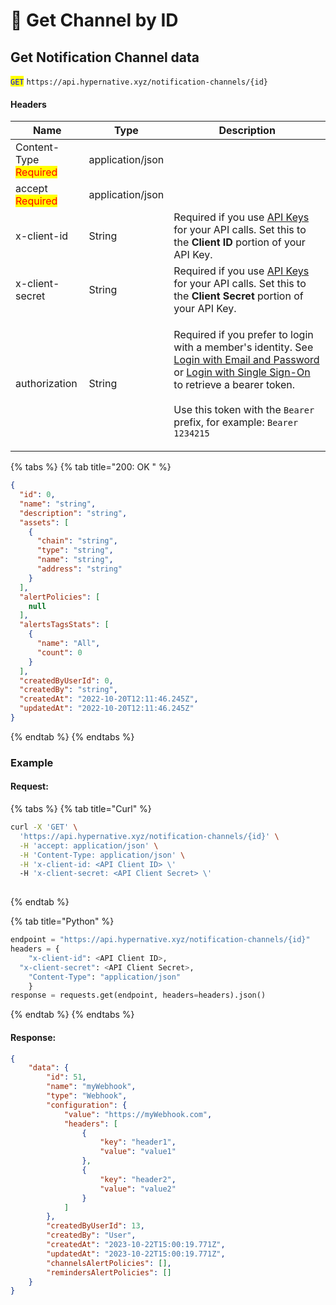 # 🔵 Get Channel by ID

## Get Notification Channel data

<mark style="color:blue;">`GET`</mark> `https://api.hypernative.xyz/notification-channels/{id}`

#### Headers

| Name                                           | Type             | Description                                                                                                                                                                                                                                                                                                                                             |
| ---------------------------------------------- | ---------------- | ------------------------------------------------------------------------------------------------------------------------------------------------------------------------------------------------------------------------------------------------------------------------------------------------------------------------------------------------------- |
| Content-Type<br /><mark style="color:red;">Required</mark> | application/json |                                                                                                                                                                                                                                                                                                                                                         |
| accept<br /><mark style="color:red;">Required</mark>       | application/json |                                                                                                                                                                                                                                                                                                                                                         |
| x-client-id                                    | String           | Required if you use [API Keys](../account/api-keys.md) for your API calls. Set this to the **Client ID** portion of your API Key.                                                                                                                                                                                                                       |
| x-client-secret                                | String           | Required if you use [API Keys](../account/api-keys.md) for your API calls. Set this to the **Client Secret** portion of your API Key.                                                                                                                                                                                                                   |
| authorization                                  | String           | <p>Required if you prefer to login with a member's identity. See <a href="../account/login.md">Login with Email and Password</a> or <a href="../account/login-with-single-sign-on.md">Login with Single Sign-On</a> to retrieve a bearer token.<br><br>Use this token with the <code>Bearer</code> prefix, for example: <code>Bearer 1234215</code></p> |

{% tabs %}
{% tab title="200: OK " %}
```json
{
  "id": 0,
  "name": "string",
  "description": "string",
  "assets": [
    {
      "chain": "string",
      "type": "string",
      "name": "string",
      "address": "string"
    }
  ],
  "alertPolicies": [
    null
  ],
  "alertsTagsStats": [
    {
      "name": "All",
      "count": 0
    }
  ],
  "createdByUserId": 0,
  "createdBy": "string",
  "createdAt": "2022-10-20T12:11:46.245Z",
  "updatedAt": "2022-10-20T12:11:46.245Z"
}
```
{% endtab %}
{% endtabs %}

### Example

#### Request:

{% tabs %}
{% tab title="Curl" %}
```bash
curl -X 'GET' \
  'https://api.hypernative.xyz/notification-channels/{id}' \
  -H 'accept: application/json' \
  -H 'Content-Type: application/json' \
  -H 'x-client-id: <API Client ID> \'
  -H 'x-client-secret: <API Client Secret> \'
  
```
{% endtab %}

{% tab title="Python" %}
```python
endpoint = "https://api.hypernative.xyz/notification-channels/{id}"
headers = {
    "x-client-id": <API Client ID>,
  "x-client-secret": <API Client Secret>, 
    "Content-Type": "application/json"
    }
response = requests.get(endpoint, headers=headers).json()
```
{% endtab %}
{% endtabs %}

#### Response:

```json
{
    "data": {
        "id": 51,
        "name": "myWebhook",
        "type": "Webhook",
        "configuration": {
            "value": "https://myWebhook.com",
            "headers": [
                {
                    "key": "header1",
                    "value": "value1"
                },
                {
                    "key": "header2",
                    "value": "value2"
                }
            ]
        },
        "createdByUserId": 13,
        "createdBy": "User",
        "createdAt": "2023-10-22T15:00:19.771Z",
        "updatedAt": "2023-10-22T15:00:19.771Z",
        "channelsAlertPolicies": [],
        "remindersAlertPolicies": []
    }
}
```
